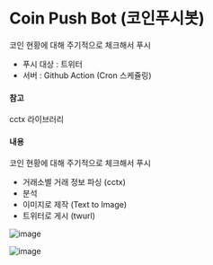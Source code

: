 # Coin Push Bot (코인푸시봇)
코인 현황에 대해 주기적으로 체크해서 푸시 
- 푸시 대상 : 트위터
- 서버 : Github Action (Cron 스케쥴링)

#### 참고 

cctx 라이브러리

#### 내용 

코인 현황에 대해 주기적으로 체크해서 푸시 

- 거래소별 거래 정보 파싱 (cctx)
- 분석
- 이미지로 제작 (Text to Image)
- 트위터로 게시 (twurl)

![image](https://user-images.githubusercontent.com/22079767/140601971-487b38ee-e933-4017-b0e4-cde0b1c59b72.png)

![image](https://user-images.githubusercontent.com/22079767/140601951-3f1825ca-38ae-4169-ac62-0a0c408b01c7.png)
